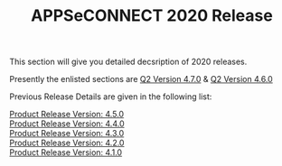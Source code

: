 ﻿---
title: "APPSeCONNECT 2020 Release"
toc: true
tag: developers
category: "release-notes"
menus: 
    AECreleasenotes:
        title: "2020"
        weight: 2
        icon: fa fa-wpexplorer
        identifier: 2020Release
---

This section will give you detailed decsription of 2020 releases.

Presently the enlisted sections are  [Q2 Version 4.7.0](/release-notes/2020-Q2/) & [Q2 Version 4.6.0](/release-notes/2020-Q1/)

Previous Release Details are given in the following list:
  
[Product Release Version: 4.5.0](/release-notes/2019-Q4/)    
[Product Release Version: 4.4.0](/release-notes/2019-Q3/)  
[Product Release Version: 4.3.0](/release-notes/2019-Q2/)  
[Product Release Version: 4.2.0](/release-notes/2019-Q1/)           
[Product Release Version: 4.1.0](/release-notes/2018-Q4/)       

